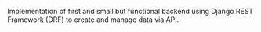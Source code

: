 Implementation of first and small but functional backend using Django REST Framework (DRF) to create and manage data via API.
